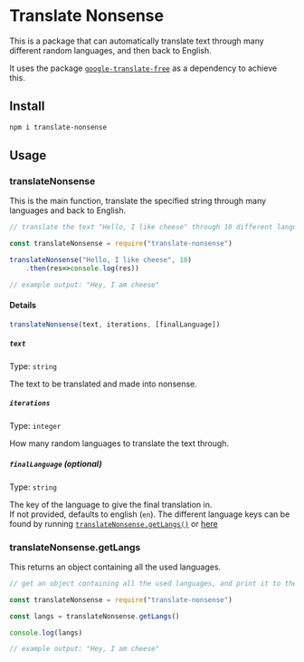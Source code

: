 # Translate Nonsense

This is a package that can automatically translate text through many different random languages, and then back to English.

It uses the package [`google-translate-free`](https://www.npmjs.com/package/google-translate-free) as a dependency to achieve this.


## Install

```sh
npm i translate-nonsense
```


## Usage

### translateNonsense
This is the main function, translate the specified string through many languages and back to English.

```js
// translate the text "Hello, I like cheese" through 10 different languages

const translateNonsense = require("translate-nonsense")

translateNonsense("Hello, I like cheese", 10)
	.then(res=>console.log(res))

// example output: "Hey, I am cheese"
```


#### Details

```js
translateNonsense(text, iterations, [finalLanguage])
```


##### `text`

Type: `string`

The text to be translated and made into nonsense.


##### `iterations`

Type: `integer`

How many random languages to translate the text through.

##### `finalLanguage` (optional)

Type: `string`

The key of the language to give the final translation in.  
If not provided, defaults to english (`en`).
The different language keys can be found by running [`translateNonsense.getLangs()`](#translatenonsensegetlangs) or [here](https://github.com/sufeiweb/google-translate-free/blob/0287b5e/languages.js#L9-L117)



### translateNonsense.getLangs

This returns an object containing all the used languages.

```js
// get an object containing all the used languages, and print it to the console

const translateNonsense = require("translate-nonsense")

const langs = translateNonsense.getLangs()

console.log(langs)

// example output: "Hey, I am cheese"
```
